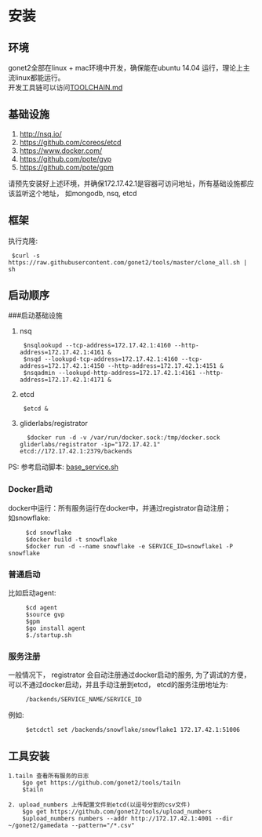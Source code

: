# 安装
## 环境
gonet2全部在linux + mac环境中开发，确保能在ubuntu 14.04 运行，理论上主流linux都能运行。      
开发工具链可以访问[TOOLCHAIN.md](TOOLCHAIN.md)     

## 基础设施
1. http://nsq.io/        
2. https://github.com/coreos/etcd       
3. https://www.docker.com/    
4. https://github.com/pote/gvp
5. https://github.com/pote/gpm

请预先安装好上述环境，并确保172.17.42.1是容器可访问地址，所有基础设施都应该监听这个地址， 如mongodb, nsq, etcd

## 框架
执行克隆:       

     $curl -s https://raw.githubusercontent.com/gonet2/tools/master/clone_all.sh | sh      


## 启动顺序   
###启动基础设施
1. nsq        

        $nsqlookupd --tcp-address=172.17.42.1:4160 --http-address=172.17.42.1:4161 &       
        $nsqd --lookupd-tcp-address=172.17.42.1:4160 --tcp-address=172.17.42.1:4150 --http-address=172.17.42.1:4151 &
        $nsqadmin --lookupd-http-address=172.17.42.1:4161 --http-address=172.17.42.1:4171 &

2. etcd

        $etcd &

3. gliderlabs/registrator
 
         $docker run -d -v /var/run/docker.sock:/tmp/docker.sock gliderlabs/registrator -ip="172.17.42.1" etcd://172.17.42.1:2379/backends

PS: 参考启动脚本: [base_service.sh](base_service.sh)  
		
### Docker启动
docker中运行：所有服务运行在docker中，并通过registrator自动注册；            
如snowflake:  

         $cd snowflake
         $docker build -t snowflake
         $docker run -d --name snowflake -e SERVICE_ID=snowflake1 -P snowflake


### 普通启动
比如启动agent: 

         $cd agent
         $source gvp
         $gpm
         $go install agent
         $./startup.sh

### 服务注册
一般情况下， registrator 会自动注册通过docker启动的服务, 为了调试的方便，可以不通过docker启动，并且手动注册到etcd， etcd的服务注册地址为:

         /backends/SERVICE_NAME/SERVICE_ID 
         
例如:

         $etcdctl set /backends/snowflake/snowflake1 172.17.42.1:51006


## 工具安装
	1.tailn 查看所有服务的日志
		$go get https://github.com/gonet2/tools/tailn
		$tailn
	
	2. upload_numbers 上传配置文件到etcd(以逗号分割的csv文件)
		$go get https://github.com/gonet2/tools/upload_numbers
		$upload_numbers numbers --addr http://172.17.42.1:4001 --dir ~/gonet2/gamedata --pattern="/*.csv"
	
